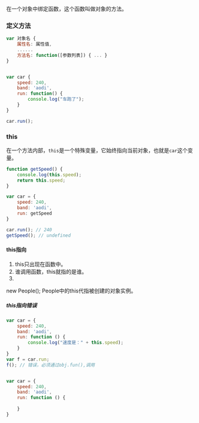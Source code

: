 在一个对象中绑定函数，这个函数叫做对象的方法。

### 定义方法

```js
var 对象名 {
    属性名: 属性值,
    ......
    方法名: function([参数列表]) { ... }
}


var car {
    speed: 240,
    band: 'aodi',
    run: function() {
        console.log("车跑了");
    }
}

car.run();
```

### this
在一个方法内部，`this`是一个特殊变量，它始终指向当前对象，也就是`car`这个变量。

```js
function getSpeed() {
    console.log(this.speed);
    return this.speed;
}

var car = {
    speed: 240,
    band: 'aodi',
    run: getSpeed
}

car.run(); // 240
getSpeed(); // undefined
```

#### this指向
1. this只出现在函数中。
2. 谁调用函数，this就指的是谁。
3. new People();   People中的this代指被创建的对象实例。

##### this指向错误
```js
var car = {
    speed: 240,
    band: 'aodi',
    run: function () {
        console.log("速度是：" + this.speed);
    }
}
var f = car.run;
f(); // 错误，必须通过obj.fun(),调用


var car = {
    speed: 240,
    band: 'aodi',
    run: function () {
        
    }
}

```
